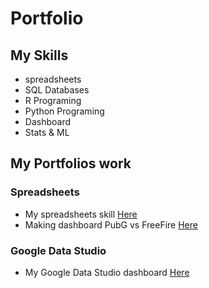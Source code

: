 # Portfolio


## My Skills
- spreadsheets
- SQL Databases
- R Programing
- Python Programing
- Dashboard
- Stats & ML

## My Portfolios work

### Spreadsheets
- My spreadsheets skill [Here](https://docs.google.com/spreadsheets/d/11iod9f1971kAOiYC6evNfGNJxJdkf-JCdss3dKGAmK4/edit?usp=sharing)
- Making dashboard PubG vs FreeFire [Here](https://docs.google.com/spreadsheets/d/1NIorwnL9VOJ1jTAPf9qeQQJnCckO0Kb49a11x5Pgwug/edit?usp=sharing)

###  Google Data Studio
- My Google Data Studio dashboard [Here](https://datastudio.google.com/reporting/e055c1cf-8399-4124-8253-edfe532f15c5)

